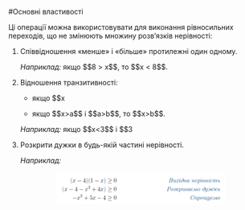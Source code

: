 #Основні властивості

<p>Ці операції можна використовувати для виконання рівносильних переходів, що не змінюють множину розв’язків нерівності:</p>

<ol>
<li><p>Співвідношення «менше» і «більше» протилежні один одному.</p>
<p><i>Наприклад:</i> якщо $$8 > x$$, то $$x < 8$$.</p></li>
<li><p>Відношення транзитивності:</p>
<ul>
<li><p>якщо $$x<a$$ і $$a<b$$, то $$x<b$$;</p></li>
<li><p>якщо $$x>a$$ і $$a>b$$, то $$x>b$$.</p></li>
</ul>
<p><i>Наприклад:</i> якщо $$x<3$$ і $$3<y$$, то $$x<y$$.</p></li>
<li><p>Розкрити дужки в будь-якій частині нерівності.</p>
<p><i>Наприклад:</i></p></li>
<div class="space"><p align="center"><img align="middle" width="70%" height="70%" class="image" src="../pics/p14_e1.png"/></p></div>
</ol>


